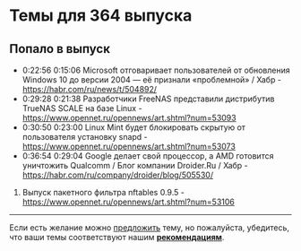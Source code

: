 # Темы для 364 выпуска

## Попало в выпуск

- 0:22:56 0:15:06 Microsoft отговаривает пользователей от обновления Windows 10 до версии 2004 — её признали «проблемной» / Хабр - https://habr.com/ru/news/t/504892/
- 0:29:28 0:21:38 Разработчики FreeNAS представили дистрибутив TrueNAS SCALE на базе Linux - https://www.opennet.ru/opennews/art.shtml?num=53093
- 0:30:50 0:23:00 Linux Mint будет блокировать скрытую от пользователя установку snapd - https://www.opennet.ru/opennews/art.shtml?num=53073
- 0:36:54 0:29:04 Google делает свой процессор, а AMD готовится уничтожить Qualcomm / Блог компании Droider.Ru / Хабр - https://habr.com/ru/company/droider/blog/505530/


1. Выпуск пакетного фильтра nftables 0.9.5 - https://www.opennet.ru/opennews/art.shtml?num=53106

---

Если есть желание можно [предложить](themes_from_listeners.md) тему, но пожалуйста, убедитесь, что ваши темы соответствуют нашим **[рекомендациям](Recommendations_for_the_proposed_topics.md)**.
